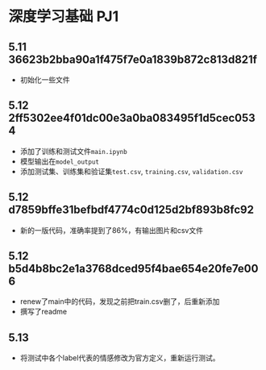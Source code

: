 # 深度学习基础 PJ1
## 5.11 36623b2bba90a1f475f7e0a1839b872c813d821f
- 初始化一些文件

## 5.12 2ff5302ee4f01dc00e3a0ba083495f1d5cec0534
- 添加了训练和测试文件`main.ipynb`
- 模型输出在`model_output`
- 添加测试集、训练集和验证集`test.csv`, `training.csv`, `validation.csv`

## 5.12 d7859bffe31befbdf4774c0d125d2bf893b8fc92
- 新的一版代码，准确率提到了86%，有输出图片和csv文件

## 5.12 b5d4b8bc2e1a3768dced95f4bae654e20fe7e006
- renew了main中的代码，发现之前把train.csv删了，后重新添加
- 撰写了readme

## 5.13
- 将测试中各个label代表的情感修改为官方定义，重新运行测试。
